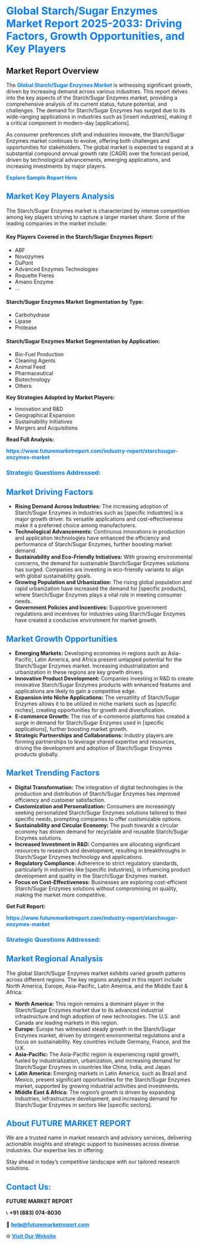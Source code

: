 <h1 style="color: #007BFF;">Global Starch/Sugar Enzymes Market Report 2025-2033: Driving Factors, Growth Opportunities, and Key Players</h1>

<section id="overview">
<h2>Market Report Overview</h2>
<p>The <a href="https://www.futuremarketreport.com/industry-report/starchsugar-enzymes-market" style="color: #007BFF; text-decoration: none;"><strong>Global Starch/Sugar Enzymes Market</strong></a> is witnessing significant growth, driven by increasing demand across various industries. This report delves into the key aspects of the Starch/Sugar Enzymes market, providing a comprehensive analysis of its current status, future potential, and challenges. The demand for Starch/Sugar Enzymes has surged due to its wide-ranging applications in industries such as [insert industries], making it a critical component in modern-day [applications].</p>
<p>As consumer preferences shift and industries innovate, the Starch/Sugar Enzymes market continues to evolve, offering both challenges and opportunities for stakeholders. The global market is expected to expand at a substantial compound annual growth rate (CAGR) over the forecast period, driven by technological advancements, emerging applications, and increasing investments by major players.</p>
</section>

<section id="overview">
<p><a href="https://www.futuremarketreport.com/request-sample/reportId=105087" style="color: #007BFF; text-decoration: none;"><strong>Explore Sample Report Here</strong></a></p>
</section>

<section id="key-players">
<h2 style="color: #007BFF;">Market Key Players Analysis</h2>
<p>The Starch/Sugar Enzymes market is characterized by intense competition among key players striving to capture a larger market share. Some of the leading companies in the market include:</p>
<h4>Key Players Covered in the Starch/Sugar Enzymes Report:</h4>
<ul><li>ABF</li><li>Novozymes</li><li>DuPont</li><li>Advanced Enzymes Technologies</li><li>Roquette Freres</li><li>Amano Enzyme</li><li>...</li></ul>
<h4>Starch/Sugar Enzymes Market Segmentation by Type:</h4>
<ul><li>Carbohydrase</li><li>Lipase</li><li>Protease</li></ul>

<h4>Starch/Sugar Enzymes Market Segmentation by Application:</h4>
<ul><li>Bio-Fuel Production</li><li>Cleaning Agents</li><li>Animal Feed</li><li>Pharmaceutical</li><li>Biotechnology</li><li>Others</li></ul>
<p><strong>Key Strategies Adopted by Market Players:</strong></p>
<ul>
<li>Innovation and R&D</li>
<li>Geographical Expansion</li>
<li>Sustainability Initiatives</li>
<li>Mergers and Acquisitions</li>
</ul>
</section>

<section>
<p><strong>Read Full Analysis: </strong></p><a href="https://www.futuremarketreport.com/industry-report/starchsugar-enzymes-market" style="color: #007BFF; text-decoration: none;"><strong>https://www.futuremarketreport.com/industry-report/starchsugar-enzymes-market</strong></a>
<h3 style="color: #007BFF;">Strategic Questions Addressed:</h3>
</section>

<section id="driving-factors">
<h2 style="color: #007BFF;">Market Driving Factors</h2>
<ul>
<li><strong>Rising Demand Across Industries:</strong> The increasing adoption of Starch/Sugar Enzymes in industries such as [specific industries] is a major growth driver. Its versatile applications and cost-effectiveness make it a preferred choice among manufacturers.</li>
<li><strong>Technological Advancements:</strong> Continuous innovations in production and application technologies have enhanced the efficiency and performance of Starch/Sugar Enzymes, further boosting market demand.</li>
<li><strong>Sustainability and Eco-Friendly Initiatives:</strong> With growing environmental concerns, the demand for sustainable Starch/Sugar Enzymes solutions has surged. Companies are investing in eco-friendly variants to align with global sustainability goals.</li>
<li><strong>Growing Population and Urbanization:</strong> The rising global population and rapid urbanization have increased the demand for [specific products], where Starch/Sugar Enzymes plays a vital role in meeting consumer needs.</li>
<li><strong>Government Policies and Incentives:</strong> Supportive government regulations and incentives for industries using Starch/Sugar Enzymes have created a conducive environment for market growth.</li>
</ul>
</section>

<section id="growth-opportunities">
<h2 style="color: #007BFF;">Market Growth Opportunities</h2>
<ul>
<li><strong>Emerging Markets:</strong> Developing economies in regions such as Asia-Pacific, Latin America, and Africa present untapped potential for the Starch/Sugar Enzymes market. Increasing industrialization and urbanization in these regions are key growth drivers.</li>
<li><strong>Innovative Product Development:</strong> Companies investing in R&D to create innovative Starch/Sugar Enzymes products with enhanced features and applications are likely to gain a competitive edge.</li>
<li><strong>Expansion into Niche Applications:</strong> The versatility of Starch/Sugar Enzymes allows it to be utilized in niche markets such as [specific niches], creating opportunities for growth and diversification.</li>
<li><strong>E-commerce Growth:</strong> The rise of e-commerce platforms has created a surge in demand for Starch/Sugar Enzymes used in [specific applications], further boosting market growth.</li>
<li><strong>Strategic Partnerships and Collaborations:</strong> Industry players are forming partnerships to leverage shared expertise and resources, driving the development and adoption of Starch/Sugar Enzymes products globally.</li>
</ul>
</section>

<section id="trending-factors">
<h2 style="color: #007BFF;">Market Trending Factors</h2>
<ul>
<li><strong>Digital Transformation:</strong> The integration of digital technologies in the production and distribution of Starch/Sugar Enzymes has improved efficiency and customer satisfaction.</li>
<li><strong>Customization and Personalization:</strong> Consumers are increasingly seeking personalized Starch/Sugar Enzymes solutions tailored to their specific needs, prompting companies to offer customizable options.</li>
<li><strong>Sustainability and Circular Economy:</strong> The push towards a circular economy has driven demand for recyclable and reusable Starch/Sugar Enzymes solutions.</li>
<li><strong>Increased Investment in R&D:</strong> Companies are allocating significant resources to research and development, resulting in breakthroughs in Starch/Sugar Enzymes technology and applications.</li>
<li><strong>Regulatory Compliance:</strong> Adherence to strict regulatory standards, particularly in industries like [specific industries], is influencing product development and quality in the Starch/Sugar Enzymes market.</li>
<li><strong>Focus on Cost-Effectiveness:</strong> Businesses are exploring cost-efficient Starch/Sugar Enzymes solutions without compromising on quality, making the market more competitive.</li>
</ul>
</section>

<section>
<p><strong>Get Full Report: </strong></p><a href="https://www.futuremarketreport.com/industry-report/starchsugar-enzymes-market" style="color: #007BFF; text-decoration: none;"><strong>https://www.futuremarketreport.com/industry-report/starchsugar-enzymes-market</strong></a>
<h3 style="color: #007BFF;">Strategic Questions Addressed:</h3>
</section>


<section id="regional-analysis">
<h2 style="color: #007BFF;">Market Regional Analysis</h2>
<p>The global Starch/Sugar Enzymes market exhibits varied growth patterns across different regions. The key regions analyzed in this report include North America, Europe, Asia-Pacific, Latin America, and the Middle East & Africa:</p>
<ul>
<li><strong>North America:</strong> This region remains a dominant player in the Starch/Sugar Enzymes market due to its advanced industrial infrastructure and high adoption of new technologies. The U.S. and Canada are leading markets in this region.</li>
<li><strong>Europe:</strong> Europe has witnessed steady growth in the Starch/Sugar Enzymes market, driven by stringent environmental regulations and a focus on sustainability. Key countries include Germany, France, and the U.K.</li>
<li><strong>Asia-Pacific:</strong> The Asia-Pacific region is experiencing rapid growth, fueled by industrialization, urbanization, and increasing demand for Starch/Sugar Enzymes in countries like China, India, and Japan.</li>
<li><strong>Latin America:</strong> Emerging markets in Latin America, such as Brazil and Mexico, present significant opportunities for the Starch/Sugar Enzymes market, supported by growing industrial activities and investments.</li>
<li><strong>Middle East & Africa:</strong> The region’s growth is driven by expanding industries, infrastructure development, and increasing demand for Starch/Sugar Enzymes in sectors like [specific sectors].</li>
</ul>
</section>

<footer>
<h2 style="color: #007BFF;">About FUTURE MARKET REPORT</h2>
<p>We are a trusted name in market research and advisory services, delivering actionable insights and strategic support to businesses across diverse industries. Our expertise lies in offering:</p>

<p>Stay ahead in today’s competitive landscape with our tailored research solutions.</p>

<h2 style="color: #007BFF;">Contact Us:</h2>
<p><strong>FUTURE MARKET REPORT</strong></p>
<p>📞 <strong>+91 (883) 074-8030</strong></p>
<p>📧 <strong><a href="mailto:help@futuremarketreport.com" style="color: #007BFF;">help@futuremarketreport.com</a></strong></p>
<p>🌐 <strong><a href="https://www.futuremarketreport.com/" style="color: #007BFF;">Visit Our Website</a></strong></p>
</footer>